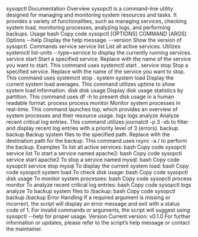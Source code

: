 sysopctl Documentation 
Overview 
sysopctl is a command-line utility designed for managing and monitoring system resources and tasks. 
It provides a variety of functionalities, such as managing services, checking system load, monitoring 
processes, analyzing logs, and performing backups. 
Usage 
bash 
Copy code 
sysopctl [OPTIONS] COMMAND [ARGS] 
Options --help 
Display the help message. --version 
Show the version of sysopctl. 
Commands 
service 
service list 
List all active services. Utilizes systemctl list-units --type=service to display the currently running 
services. 
service start <name> 
Start a specified service. Replace <name> with the name of the service you want to start. This 
command uses systemctl start <name>. 
service stop <name> 
Stop a specified service. Replace <name> with the name of the service you want to stop. This 
command uses systemctl stop <name>. 
system 
system load 
Display the current system load averages. This command utilizes uptime to show system load 
information. 
disk 
disk usage 
Display disk usage statistics by partition. This command uses df -h to present disk usage in a human
readable format. 
process 
process monitor 
Monitor system processes in real-time. This command launches top, which provides an overview of 
system processes and their resource usage. 
logs 
logs analyze 
Analyze recent critical log entries. This command utilizes journalctl -p 3 -xb to filter and display recent 
log entries with a priority level of 3 (errors). 
backup 
backup <path> 
Backup system files to the specified path. Replace <path> with the destination path for the backup. 
This command uses rsync -a / <path> to perform the backup. 
Examples 
To list all active services: 
bash 
Copy code 
sysopctl service list 
To start a service named apache2: 
bash 
Copy code 
sysopctl service start apache2 
To stop a service named mysql: 
bash 
Copy code 
sysopctl service stop mysql 
To display the current system load: 
bash 
Copy code 
sysopctl system load 
To check disk usage: 
bash 
Copy code 
sysopctl disk usage 
To monitor system processes: 
bash 
Copy code 
sysopctl process monitor 
To analyze recent critical log entries: 
bash 
Copy code 
sysopctl logs analyze 
To backup system files to /backup: 
bash 
Copy code 
sysopctl backup /backup 
Error Handling 
If a required argument is missing or incorrect, the script will display an error message and exit with a 
status code of 1. 
For invalid commands or arguments, the script will suggest using sysopctl --help for proper usage. 
Version 
Current version: v0.1.0 
For further information or updates, please refer to the script’s help message or contact the 
maintainer. 
